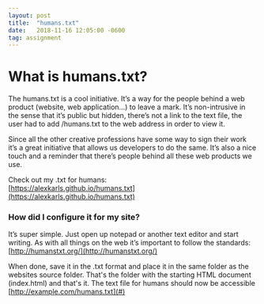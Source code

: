 ```yaml
---
layout: post
title:  "humans.txt"
date:   2018-11-16 12:05:00 -0600
tag: assignment
---
```


# What is humans.txt?

The humans.txt is a cool initiative. It’s a way for the people behind a web product (website, web application…) to leave a mark. It’s non-intrusive in the sense that it’s public but hidden, there’s not a link to the text file, the user had to add /humans.txt to the web address in order to view it. 

Since all the other creative professions have some way to sign their work it’s a great initiative that allows us developers to do the same. It’s also a nice touch and a reminder that there’s people behind all these web products we use.

Check out my .txt for humans:<br>
[https://alexkarls.github.io/humans.txt](https://alexkarls.github.io/humans.txt)

### How did I configure it for my site?

It’s super simple. Just open up notepad or another text editor and start writing. As with all things on the web it’s important to follow the standards:<br>
[http://humanstxt.org/](http://humanstxt.org/)

When done, save it in the .txt format and place it in the same folder as the websites source folder. That's the folder with the starting HTML document (index.html) and that's it. The text file for humans should now be accessible
[http://example.com/humans.txt](#)
